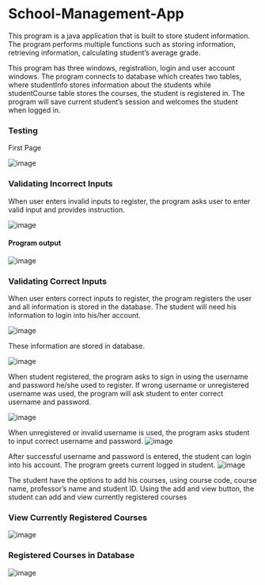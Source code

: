 # School-Management-App
This program is a java application that is built to store student information. The program performs multiple functions  such as storing information, retrieving information, calculating student’s average grade.

This program has three windows, registration, login and user account windows. The program connects to database which creates two tables, where studentInfo stores information about the students while studentCourse table stores the courses, the student is registered in. The program will save current student’s session and welcomes the student when logged in.

<h3>Testing</h3>
First Page

![image](https://user-images.githubusercontent.com/73504127/219110749-452cf73b-871e-4f9a-8408-ae1dbfeb0c53.png)

<h3> Validating Incorrect Inputs </h3>
When user enters invalid inputs to register, the program asks user to enter valid input and provides 
instruction.

![image](https://user-images.githubusercontent.com/73504127/219111778-95c67bff-d6be-4be1-8d74-ee615baa6abb.png)

<h4>Program output</h4>

![image](https://user-images.githubusercontent.com/73504127/219112030-e2654f0a-d409-41ed-acae-f274b109339c.png)

<h3> Validating Correct Inputs </h3>

When user enters correct inputs to register, the program registers the user and all information is stored 
in the database. The student will need his information to login into his/her account.

![image](https://user-images.githubusercontent.com/73504127/219112275-72be1337-d029-4158-9ed1-f75abc6e4f83.png)

These information are stored in database.

![image](https://user-images.githubusercontent.com/73504127/219112415-fa93f41a-b5ea-41b7-9a19-46a56946f3bb.png)

When student registered, the program asks to sign in using the username and password he/she used to 
register. If wrong username or unregistered username was used, the program will ask student to enter 
correct username and password.

![image](https://user-images.githubusercontent.com/73504127/219112514-c1772c67-514a-473d-8403-82ddeb1bc3e8.png)

When unregistered or invalid username is used, the program asks student to input correct username 
and password.
![image](https://user-images.githubusercontent.com/73504127/219112613-ff9f37bf-4093-4ce9-9ff9-f650aa499ece.png)

After successful username and password is entered, the student can login into his account. The program 
greets current logged in student.
![image](https://user-images.githubusercontent.com/73504127/219112893-23b19f4c-509f-4759-a138-5cf9925d7de5.png)

The student have the options to add his courses, using course code, course name, professor’s name and 
student ID. Using the add and view button, the student can add and view currently registered courses

<h3>View Currently Registered Courses</h2>

![image](https://user-images.githubusercontent.com/73504127/219113210-de1ed291-c49d-4646-b6bf-c95bb2971aa0.png)

<h3>Registered Courses in Database</h3>

![image](https://user-images.githubusercontent.com/73504127/219113378-ab8c2e71-6fbf-4853-8b82-b4fd9c37cf28.png)



